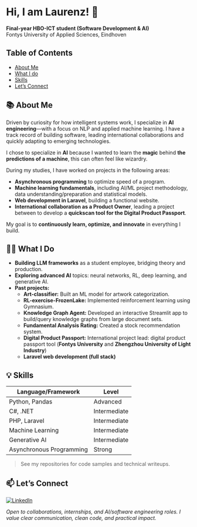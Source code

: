# Hi, I am Laurenz! 👋

**Final-year HBO-ICT student (Software Development & AI)**  
Fontys University of Applied Sciences, Eindhoven

## Table of Contents

- [About Me](#-about-me)
- [What I do](#-what-i-do)
- [Skills](#-skills)
- [Let’s Connect](#-lets-connect)


## 📚 About Me
Driven by curiosity for how intelligent systems work, I specialize in **AI engineering**—with a focus on NLP and applied machine learning. I have a track record of building software, leading international collaborations and quickly adapting to emerging technologies.


I chose to specialize in **AI** because I wanted to learn the **magic** behind **the predictions of a machine**, this can often feel like wizardry.

During my studies, I have worked on projects in the following areas:
- **Asynchronous programming** to optimize speed of a program.
- **Machine learning fundamentals**, including AI/ML project methodology, data understanding/preparation and statistical models.
- **Web development in Laravel**, building a functional website.
- **International collaboration as a Product Owner**, leading a project between  to develop a **quickscan tool for the Digital Product Passport**.

My goal is to **continuously learn, optimize, and innovate** in everything I build.

## 🧑‍💻 What I Do

- **Building LLM frameworks** as a student employee, bridging theory and production.
- **Exploring advanced AI** topics: neural networks, RL, deep learning, and generative AI.
- **Past projects:**
  - **Art-classifier:** Built an ML model for artwork categorization.
  - **RL-exercise-FrozenLake:** Implemented reinforcement learning using Gymnasium.
  - **Knowledge Graph Agent:** Developed an interactive Streamlit app to build/query knowledge graphs from large document sets.
  - **Fundamental Analysis Rating:** Created a stock recommendation system.
  - **Digital Product Passport:** International project lead: digital product passport tool (**Fontys University** and **Zhengzhou University of Light Industry**)
  - **Laravel web development (full stack)**

## 💡 Skills

| Language/Framework | Level        |  
|--------------------|-------------|  
| Python, Pandas     | Advanced    |  
| C#, .NET           | Intermediate|  
| PHP, Laravel       | Intermediate|  
| Machine Learning   | Intermediate|  
| Generative AI      | Intermediate|  
| Asynchronous Programming | Strong|

> See my repositories for code samples and technical writeups.


## 📫 Let’s Connect

[![LinkedIn](https://img.shields.io/badge/LinkedIn-0A66C2?logo=linkedin&logoColor=white&style=flat-square)](https://www.linkedin.com/in/laurenz-van-de-poll-225868238)


*Open to collaborations, internships, and AI/software engineering roles. I value clear communication, clean code, and practical impact.*
